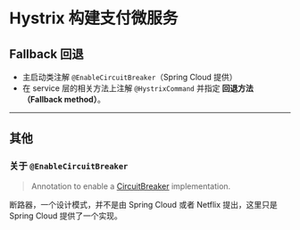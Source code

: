 # Hystrix 构建支付微服务

## Fallback 回退

* 主启动类注解 `@EnableCircuitBreaker`（Spring Cloud 提供）
* 在 service 层的相关方法上注解 `@HystrixCommand` 并指定 **回退方法（Fallback method）**。



---

## 其他
### 关于 `@EnableCircuitBreaker`

> Annotation to enable a [CircuitBreaker](https://martinfowler.com/bliki/CircuitBreaker.html) implementation.

断路器，一个设计模式，并不是由 Spring Cloud 或者 Netflix 提出，这里只是 Spring Cloud 提供了一个实现。